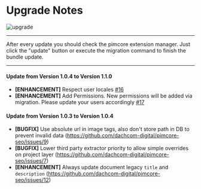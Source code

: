 # Upgrade Notes
![upgrade](https://user-images.githubusercontent.com/700119/31535145-3c01a264-affa-11e7-8d86-f04c33571f65.png)  

***

After every update you should check the pimcore extension manager. 
Just click the "update" button or execute the migration command to finish the bundle update.

***

#### Update from Version 1.0.4 to Version 1.1.0
- **[ENHANCEMENT]** Respect user locales [#16](https://github.com/dachcom-digital/pimcore-seo/issues/16)
- **[ENHANCEMENT]** Add Permissions. New permissions will be added via migration. Please update your users accordingly [#17](https://github.com/dachcom-digital/pimcore-seo/issues/17)

#### Update from Version 1.0.3 to Version 1.0.4
- **[BUGFIX]** Use absolute url in image tags, also don't store path in DB to prevent invalid data (https://github.com/dachcom-digital/pimcore-seo/issues/9)
- **[BUGFIX]** Lower third party extractor priority to allow simple overrides on project layer (https://github.com/dachcom-digital/pimcore-seo/issues/7)
- **[ENHANCEMENT]** Always update document legacy `title` and `description` (https://github.com/dachcom-digital/pimcore-seo/issues/12)
